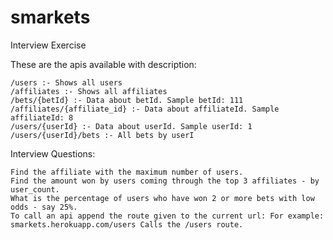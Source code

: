 smarkets
===============

Interview Exercise


These are the apis available with description:

    /users :- Shows all users
    /affiliates :- Shows all affiliates
    /bets/{betId} :- Data about betId. Sample betId: 111
    /affiliates/{affiliate_id} :- Data about affiliateId. Sample affiliateId: 8
    /users/{userId} :- Data about userId. Sample userId: 1
    /users/{userId}/bets :- All bets by userI


Interview Questions:

    Find the affiliate with the maximum number of users.
    Find the amount won by users coming through the top 3 affiliates - by user_count.
    What is the percentage of users who have won 2 or more bets with low odds - say 25%.
    To call an api append the route given to the current url: For example: smarkets.herokuapp.com/users Calls the /users route.